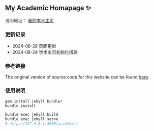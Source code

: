 ## My Academic Homapage ✨

访问地址： [我的学术主页](https://sheensong.top/academic)

### 更新记录
- 2024-08-28 页面更新
- 2024-08-24 学术主页初始化搭建

### 参考链接
The original version of source code for this website can be found [here](https://github.com/GuangLun2000/GuangLun2000.github.io).

### 使用说明

```bash
gem install jekyll bundler
bundle install

bundle exec jekyll build
bundle exec jekyll serve
# http://127.0.0.1:4000/academic/
```